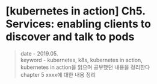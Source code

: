# [kubernetes in action] Ch5. Services: enabling clients to discover and talk to pods
> date - 2019.05.  
> keyword - kubernetes, k8s, kubernetes in action,  
> kubernetes in action을 읽으며 공부했던 내용을 정리한다  
> chapter 5 xxxx에 대한 내용 정리


<br>

